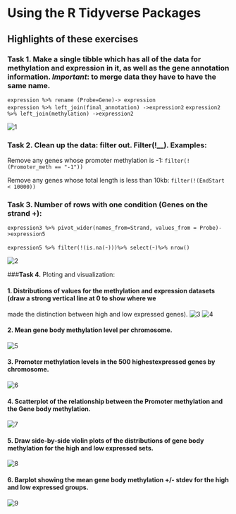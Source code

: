 # **Using the R Tidyverse Packages** 
## **Highlights of these exercises** 
### **Task 1.**  Make a single tibble which has all of the data for methylation and expression in it, as well as the gene annotation information.  *Important*: to merge data they have to have the same name.  

`expression %>%
  rename (Probe=Gene)-> expression`  
`expression %>%
  left_join(final_annotation) ->expression2` 
`expression2 %>%
  left_join(methylation) ->expression2`
  
![1](https://github.com/evilla-19/marta-eva-R/blob/master/Pictures/Exercises%202.%20Table1.png)  

### **Task 2.** Clean up the data: filter out. Filter(!__). Examples:  
Remove any genes whose promoter methylation is -1: `filter(!(Promoter_meth == "-1"))` 

Remove any genes whose total length is less than 10kb: `filter(!(EndStart < 10000))`  

### **Task 3.** Number of rows with one condition (Genes on the strand +): 
`expression3 %>%
  pivot_wider(names_from=Strand, values_from = Probe)->expression5`  
  
 `expression5 %>%
  filter(!(is.na(`-`)))%>%
  select(`-`)%>%
  nrow()`  
  
![2](https://github.com/evilla-19/marta-eva-R/blob/master/Pictures/Exercises%202.%20Table%202.png)  
 
###**Task 4.** Ploting and visualization: 
#### 1. Distributions of values for the methylation and expression datasets (draw a strong vertical line at 0 to show where we
made the distinction between high and low expressed genes).
![3](https://github.com/evilla-19/marta-eva-R/blob/master/Pictures/Exercises%202.%201.png)
![4](https://github.com/evilla-19/marta-eva-R/blob/master/Pictures/Exercises%202.%202.png)

#### 2. Mean gene body methylation level per chromosome. 
![5](https://github.com/evilla-19/marta-eva-R/blob/master/Pictures/Exercises%202.%203.png)

#### 3. Promoter methylation levels in the 500 highestexpressed genes by chromosome.  
![6](https://github.com/evilla-19/marta-eva-R/blob/master/Pictures/Exercises%202.%204.png)

#### 4. Scatterplot of the relationship between the Promoter methylation and the Gene body methylation.  
![7](https://github.com/evilla-19/marta-eva-R/blob/master/Pictures/Exercises%202.%205.png)

#### 5. Draw side-by-side violin plots of the distributions of gene body methylation for the high and low expressed sets. 
![8](https://github.com/evilla-19/marta-eva-R/blob/master/Pictures/Exercises%202.%207.png)

#### 6. Barplot showing the mean gene body methylation +/- stdev for the high and low expressed groups.  
![9](https://github.com/evilla-19/marta-eva-R/blob/master/Pictures/Exercises%202.%206.png)


 
  
  

